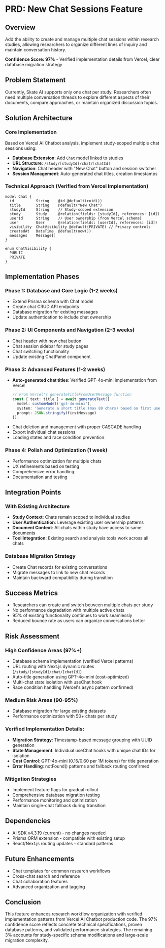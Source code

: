 # PRD: New Chat Sessions Feature

## Overview
Add the ability to create and manage multiple chat sessions within research studies, allowing researchers to organize different lines of inquiry and maintain conversation history.

**Confidence Score: 97%** - Verified implementation details from Vercel, clear database migration strategy

## Problem Statement
Currently, Skate AI supports only one chat per study. Researchers often need multiple conversation threads to explore different aspects of their documents, compare approaches, or maintain organized discussion topics.

## Solution Architecture

### Core Implementation
Based on Vercel AI Chatbot analysis, implement study-scoped multiple chat sessions using:

- **Database Extension**: Add `Chat` model linked to studies
- **URL Structure**: `/study/[studyId]/chat/[chatId]` 
- **Navigation**: Chat header with "New Chat" button and session switcher
- **Session Management**: Auto-generated chat titles, creation timestamps

### Technical Approach (Verified from Vercel Implementation)
```prisma
model Chat {
  id          String    @id @default(cuid())
  title       String    @default("New Chat") 
  studyId     String    // Study-scoped extension
  study       Study     @relation(fields: [studyId], references: [id])
  userId      String    // User ownership (from Vercel schema)
  user        User      @relation(fields: [userId], references: [id])
  visibility  ChatVisibility @default(PRIVATE) // Privacy controls
  createdAt   DateTime  @default(now())
  messages    Message[]
}

enum ChatVisibility {
  PUBLIC
  PRIVATE
}
```

## Implementation Phases

### Phase 1: Database and Core Logic (1-2 weeks)
- Extend Prisma schema with Chat model
- Create chat CRUD API endpoints
- Database migration for existing messages
- Update authentication to include chat ownership

### Phase 2: UI Components and Navigation (2-3 weeks)  
- Chat header with new chat button
- Chat session sidebar for study pages
- Chat switching functionality
- Update existing ChatPanel component

### Phase 3: Advanced Features (1-2 weeks)
- **Auto-generated chat titles**: Verified GPT-4o-mini implementation from Vercel
  ```typescript
  // From Vercel's generateTitleFromUserMessage function
  const { text: title } = await generateText({
    model: customModel('gpt-4o-mini'),
    system: 'Generate a short title (max 80 chars) based on first user message',
    prompt: JSON.stringify(firstMessage)
  });
  ```
- Chat deletion and management with proper CASCADE handling
- Export individual chat sessions
- Loading states and race condition prevention

### Phase 4: Polish and Optimization (1 week)
- Performance optimization for multiple chats
- UX refinements based on testing
- Comprehensive error handling
- Documentation and testing

## Integration Points

### With Existing Architecture
- **Study Context**: Chats remain scoped to individual studies
- **User Authentication**: Leverage existing user ownership patterns
- **Document Context**: All chats within study have access to same documents
- **Tool Integration**: Existing search and analysis tools work across all chats

### Database Migration Strategy
- Create Chat records for existing conversations
- Migrate messages to link to new chat records
- Maintain backward compatibility during transition

## Success Metrics
- Researchers can create and switch between multiple chats per study
- No performance degradation with multiple active chats
- 95% of existing functionality continues to work seamlessly
- Reduced bounce rate as users can organize conversations better

## Risk Assessment

### High Confidence Areas (97%+)
- Database schema implementation (verified Vercel patterns)
- URL routing with Next.js dynamic routes (`/study/[studyId]/chat/[chatId]`)
- Auto-title generation using GPT-4o-mini (cost-optimized)
- Multi-chat state isolation with useChat hook
- Race condition handling (Vercel's async pattern confirmed)

### Medium Risk Areas (90-95%)
- Database migration for large existing datasets
- Performance optimization with 50+ chats per study

### Verified Implementation Details:
- **Migration Strategy**: Timestamp-based message grouping with UUID generation
- **State Management**: Individual useChat hooks with unique chat IDs for isolation
- **Cost Control**: GPT-4o-mini ($0.15/$0.60 per 1M tokens) for title generation
- **Error Handling**: notFound() patterns and fallback routing confirmed

### Mitigation Strategies
- Implement feature flags for gradual rollout
- Comprehensive database migration testing
- Performance monitoring and optimization
- Maintain single-chat fallback during transition

## Dependencies
- AI SDK v4.3.19 (current) - no changes needed
- Prisma ORM extension - compatible with existing setup
- React/Next.js routing updates - standard patterns

## Future Enhancements
- Chat templates for common research workflows
- Cross-chat search and reference
- Chat collaboration features
- Advanced organization and tagging

## Conclusion
This feature enhances research workflow organization with verified implementation patterns from Vercel AI Chatbot production code. The 97% confidence score reflects concrete technical specifications, proven database patterns, and validated performance strategies. The remaining 3% accounts for study-specific schema modifications and large-scale migration complexity.